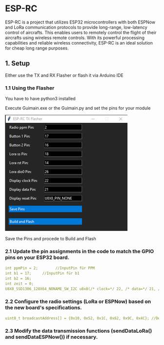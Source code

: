 # ESP-RC


ESP-RC is a project that utilizes ESP32 microcontrollers with both ESPNow and LoRa communication protocols to provide long-range, low-latency control of aircrafts. This enables users to remotely control the flight of their aircrafts using wireless remote controls. With its powerful processing capabilities and reliable wireless connectivity, ESP-RC is an ideal solution for cheap long range purposes.

## 1. Setup
Either use the TX and RX Flasher or flash it via Arduino IDE

### 1.1 Using the Flasher 
You have to have python3 installed 

Execute Guimain.exe or the Guimain.py and set the pins for your module

![The Flasher](https://github.com/MasterLox/ESP-RC/blob/main/image/flasher.png?raw=true)


Save the Pins and procede to Build and Flash


### 2.1 Update the pin assignments in the code to match the GPIO pins on your ESP32 board.
```yaml
int ppmPin = 2;        //InputPin für PPM
int b1 = 17;     //InputPin für b1
int b2 = 16;      
int zeit = 0;
U8X8_SSD1306_128X64_NONAME_SW_I2C u8x8(/* clock=*/ 22, /* data=*/ 21, /* reset=*/ U8X8_PIN_NONE);
```

### 2.2 Configure the radio settings (LoRa or ESPNow) based on the new board's specifications.
```yaml
uint8_t broadcastAddress[] = {0x10, 0x52, 0x1C, 0x62, 0x9C, 0x4C}; //Define ESP-Rx-MacAdress

```

### 2.3 Modify the data transmission functions (sendDataLoRa() and sendDataESPNow()) if necessary.
